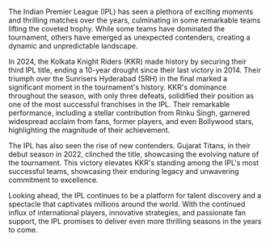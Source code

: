 The Indian Premier League (IPL) has seen a plethora of exciting moments and thrilling matches over the years, culminating in some remarkable teams lifting the coveted trophy. While some teams have dominated the tournament, others have emerged as unexpected contenders, creating a dynamic and unpredictable landscape.  

In 2024, the Kolkata Knight Riders (KKR)  made history by securing their third IPL title, ending a 10-year drought since their last victory in 2014. Their triumph over the Sunrisers Hyderabad (SRH) in the final marked a significant moment in the tournament's history. KKR's dominance throughout the season, with only three defeats, solidified their position as one of the most successful franchises in the IPL. Their remarkable performance, including a stellar contribution from Rinku Singh, garnered widespread acclaim from fans, former players, and even Bollywood stars, highlighting the magnitude of their achievement.  

The IPL has also seen the rise of new contenders. Gujarat Titans, in their debut season in 2022, clinched the title, showcasing the evolving nature of the tournament.  This victory elevates KKR's standing among the IPL's most successful teams, showcasing their enduring legacy and unwavering commitment to excellence.

Looking ahead, the IPL continues to be a platform for talent discovery and a spectacle that captivates millions around the world. With the continued influx of international players, innovative strategies, and passionate fan support, the IPL promises to deliver even more thrilling seasons in the years to come.